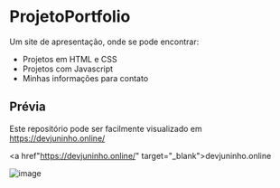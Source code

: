 # ProjetoPortfolio
 Um site de apresentação, onde se pode encontrar:
 

 - Projetos em HTML e CSS
 - Projetos com Javascript
 - Minhas informações para contato

## Prévia
Este repositório pode ser facilmente visualizado em https://devjuninho.online/

<a href"https://devjuninho.online/" target="_blank">devjuninho.online</a>


![image](https://github.com/JosivaldoS/ProjetoPortfolio/assets/77576339/e88b66ee-206f-4d1d-bffa-614d33e4f41a)
